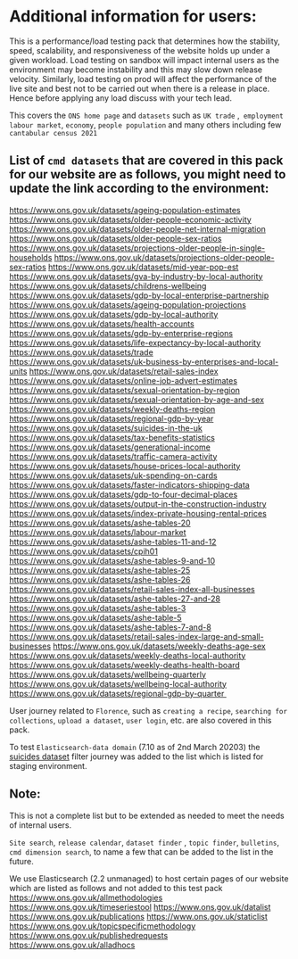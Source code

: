 # Additional information for users:

This is a performance/load testing pack that determines how the stability, speed, scalability, and responsiveness of the website holds up under a given workload. Load testing on sandbox will impact internal users as the environment may become instability and this may slow down release velocity. Similarly, load testing on prod will affect the performance of the live site and best not to be carried out when there is a release in place. Hence before applying any load discuss with your tech lead. 

This covers the `ONS home page` and `datasets` such as `UK trade` ,` employment labour market`, `economy`, `people population` and many others including few `cantabular census 2021`

## List of `cmd datasets` that are covered in this pack for our website are as follows, you might need to update the link according to the environment:

https://www.ons.gov.uk/datasets/ageing-population-estimates
https://www.ons.gov.uk/datasets/older-people-economic-activity
https://www.ons.gov.uk/datasets/older-people-net-internal-migration
https://www.ons.gov.uk/datasets/older-people-sex-ratios
https://www.ons.gov.uk/datasets/projections-older-people-in-single-households
https://www.ons.gov.uk/datasets/projections-older-people-sex-ratios
https://www.ons.gov.uk/datasets/mid-year-pop-est
https://www.ons.gov.uk/datasets/gva-by-industry-by-local-authority
https://www.ons.gov.uk/datasets/childrens-wellbeing
https://www.ons.gov.uk/datasets/gdp-by-local-enterprise-partnership
https://www.ons.gov.uk/datasets/ageing-population-projections
https://www.ons.gov.uk/datasets/gdp-by-local-authority
https://www.ons.gov.uk/datasets/health-accounts
https://www.ons.gov.uk/datasets/gdp-by-enterprise-regions
https://www.ons.gov.uk/datasets/life-expectancy-by-local-authority
https://www.ons.gov.uk/datasets/trade
https://www.ons.gov.uk/datasets/uk-business-by-enterprises-and-local-units
https://www.ons.gov.uk/datasets/retail-sales-index
https://www.ons.gov.uk/datasets/online-job-advert-estimates
https://www.ons.gov.uk/datasets/sexual-orientation-by-region
https://www.ons.gov.uk/datasets/sexual-orientation-by-age-and-sex
https://www.ons.gov.uk/datasets/weekly-deaths-region
https://www.ons.gov.uk/datasets/regional-gdp-by-year
https://www.ons.gov.uk/datasets/suicides-in-the-uk
https://www.ons.gov.uk/datasets/tax-benefits-statistics
https://www.ons.gov.uk/datasets/generational-income
https://www.ons.gov.uk/datasets/traffic-camera-activity
https://www.ons.gov.uk/datasets/house-prices-local-authority
https://www.ons.gov.uk/datasets/uk-spending-on-cards
https://www.ons.gov.uk/datasets/faster-indicators-shipping-data
https://www.ons.gov.uk/datasets/gdp-to-four-decimal-places
https://www.ons.gov.uk/datasets/output-in-the-construction-industry
https://www.ons.gov.uk/datasets/index-private-housing-rental-prices
https://www.ons.gov.uk/datasets/ashe-tables-20
https://www.ons.gov.uk/datasets/labour-market
https://www.ons.gov.uk/datasets/ashe-tables-11-and-12
https://www.ons.gov.uk/datasets/cpih01
https://www.ons.gov.uk/datasets/ashe-tables-9-and-10
https://www.ons.gov.uk/datasets/ashe-tables-25
https://www.ons.gov.uk/datasets/ashe-tables-26
https://www.ons.gov.uk/datasets/retail-sales-index-all-businesses
https://www.ons.gov.uk/datasets/ashe-tables-27-and-28
https://www.ons.gov.uk/datasets/ashe-tables-3
https://www.ons.gov.uk/datasets/ashe-table-5
https://www.ons.gov.uk/datasets/ashe-tables-7-and-8
https://www.ons.gov.uk/datasets/retail-sales-index-large-and-small-businesses
https://www.ons.gov.uk/datasets/weekly-deaths-age-sex
https://www.ons.gov.uk/datasets/weekly-deaths-local-authority
https://www.ons.gov.uk/datasets/weekly-deaths-health-board
https://www.ons.gov.uk/datasets/wellbeing-quarterly
https://www.ons.gov.uk/datasets/wellbeing-local-authority
https://www.ons.gov.uk/datasets/regional-gdp-by-quarter 

User journey related to `Florence`, such as `creating a recipe`, `searching for collections`, `upload a dataset`, `user login`, etc. are also covered in this pack. 

To test `Elasticsearch-data domain` (7.10 as of 2nd March 20203) the [suicides dataset](https://dp-staging.aws.onsdigital.uk/datasets/suicides-in-the-uk/editions/2018/versions/1) filter journey was added to the list which is listed for staging environment.

## Note: 
This is not a complete list but to be extended as needed to meet the needs of internal users. 

`Site search`, `release calendar`, `dataset finder` , `topic finder`, `bulletins`, `cmd dimension search`, to name a few that can be added to the list in the future.

We use Elasticsearch (2.2 unmanaged) to host certain pages of our website which are listed as follows and not added to this test pack 
https://www.ons.gov.uk/allmethodologies
https://www.ons.gov.uk/timeseriestool
https://www.ons.gov.uk/datalist
https://www.ons.gov.uk/publications
https://www.ons.gov.uk/staticlist
https://www.ons.gov.uk/topicspecificmethodology
https://www.ons.gov.uk/publishedrequests
https://www.ons.gov.uk/alladhocs

